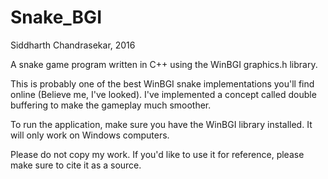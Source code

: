 # Snake_BGI
Siddharth Chandrasekar, 2016

A snake game program written in C++ using the WinBGI graphics.h library.

This is probably one of the best WinBGI snake implementations you'll find online (Believe me, I've looked). I've implemented a concept called 
double buffering to make the gameplay much smoother.

To run the application, make sure you have the WinBGI library installed. It will only work on Windows computers.

Please do not copy my work. If you'd like to use it for reference, please make sure to cite it as a source.
